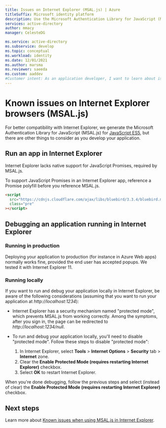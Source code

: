 ```yaml
---
title: Issues on Internet Explorer (MSAL.js) | Azure
titleSuffix: Microsoft identity platform
description: Use the Microsoft Authentication Library for JavaScript (MSAL.js) with Internet Explorer browser.
services: active-directory
author: mmacy
manager: CelesteDG

ms.service: active-directory
ms.subservice: develop
ms.topic: conceptual
ms.workload: identity
ms.date: 12/01/2021
ms.author: marsma
ms.reviewer: saeeda
ms.custom: aaddev
#Customer intent: As an application developer, I want to learn about issues with MSAL.js library so I can decide if this platform meets my application development needs and requirements.
---
```


# Known issues on Internet Explorer browsers (MSAL.js)

For better compatibility with Internet Explorer, we generate the Microsoft Authentication Library for JavaScript (MSAL.js) for [JavaScript ES5](https://262.ecma-international.org/5.1/), but there are other things to consider as you develop your application.

## Run an app in Internet Explorer

Internet Explorer lacks native support for JavaScript Promises, required by MSAL.js.

To support JavaScript Promises in an Internet Explorer app, reference a Promise polyfill before you reference MSAL.js.

```html
<script
  src="https://cdnjs.cloudflare.com/ajax/libs/bluebird/3.3.4/bluebird.min.js"
  class="pre"
></script>
```

## Debugging an application running in Internet Explorer

### Running in production

Deploying your application to production (for instance in Azure Web apps) normally works fine, provided the end user has accepted popups. We tested it with Internet Explorer 11.

### Running locally

If you want to run and debug your application locally in Internet Explorer, be aware of the following considerations (assuming that you want to run your application at _http://localhost:1234_):

- Internet Explorer has a security mechanism named "protected mode", which prevents MSAL.js from working correctly. Among the symptoms, after you sign in, the page can be redirected to _http://localhost:1234/null_.

- To run and debug your application locally, you'll need to disable "protected mode". Follow these steps to disable "protected mode":

  1. In Internet Explorer, select **Tools** > **Internet Options** > **Security** tab > **Internet** zone.
  1. Clear the **Enable Protected Mode (requires restarting Internet Explorer)** checkbox.
  1. Select **OK** to restart Internet Explorer.

When you're done debugging, follow the previous steps and select (instead of clear) the **Enable Protected Mode (requires restarting Internet Explorer)** checkbox.

## Next steps

Learn more about [Known issues when using MSAL.js in Internet Explorer](msal-js-known-issues-ie-edge-browsers.md).
